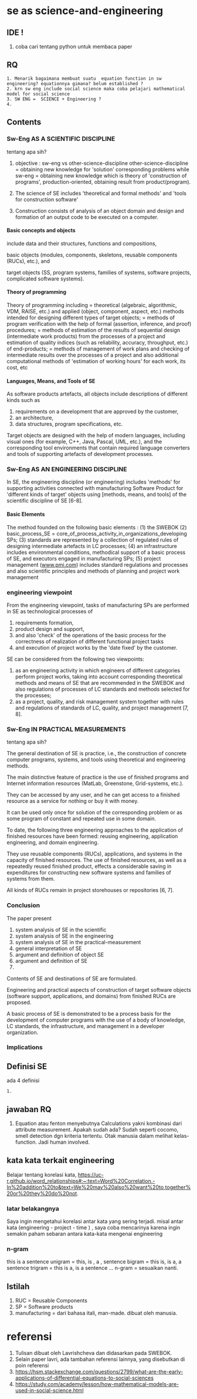 # se as science-and-engineering
## IDE !
1. coba cari tentang python untuk membaca paper

## RQ
~~~
1. Menarik bagaimana membuat suatu  equation function in sw engineering? equationnya gimana? belum established ?
2. krn sw eng include social science maka coba pelajari mathematical model for social science
3. SW ENG =  SCIENCE + Engineering ?
4. 
~~~

## Contents

### Sw-Eng AS A SCIENTIFIC DISCIPLINE
tentang apa sih?
1. objective : sw-eng vs other-science-discipline
other-science-discipline = obtaining new knowledge for 'solution' corresponding problems
while 
sw-eng = obtaining new knowledge which is theory of 'construction of programs', production-oriented, obtaining result from product(program).

2. The science of SE includes 
'theoretical and formal methods' and 
'tools for construction software' 

3. Construction consists of analysis of an object domain and design and formation of an output code to be executed on a computer.

#### Basic concepts and objects

include data and their structures, functions and compositions, 

basic objects (modules, components, skeletons, reusable components (RUCs), etc.), and 

target objects (SS, program systems, families of systems, software projects, complicated software systems).

#### Theory of programming 
Theory of programming  including
= theoretical (algebraic, algorithmic, VDM, RAISE, etc.) and applied (object, component, aspect, etc.) methods intended for designing different types of target objects;
= methods of program verification with the help of formal (assertion, inference, and proof) procedures;
= methods of estimation of the results of sequential design (intermediate work products) from the processes of a project and estimation of quality indices (such as reliability, accuracy, throughput, etc.) of end-products;
= methods of management of work plans and checking of intermediate results over the processes of a project and also additional computational methods of 'estimation of working hours' for each work, its cost, etc

#### Languages, Means, and Tools of SE
As software products artefacts, all objects include descriptions of different kinds such as 
1. requirements on a development that are approved by the customer, 
2. an architecture, 
3. data structures, program specifications, etc.

Target objects are designed with the help of modern languages, including visual ones (for example, C++, Java, Pascal, UML, etc.), and the corresponding tool environments that contain required language converters and tools of supporting artefacts of development processes.

### Sw-Eng AS AN ENGINEERING DISCIPLINE
In SE, the engineering discipline (or engineering) includes 'methods' for supporting activities connected with manufacturing Software Product 
for 
'different kinds of target' objects using 
[methods, means, and tools] of the scientific discipline of SE [6-8].

#### Basic Elements 
The method founded on the following basic elements : 
(1) the SWEBOK
(2) basic_process_SE = core_of_process_activity_in_organizations_developing SPs;
(3) standards are represented by a collection of regulated rules of designing intermediate artefacts in LC processes;
(4) an infrastructure includes environmental conditions, methodical support of a basic process of SE, and executors engaged in manufacturing SPs;
(5) project management (www.pmi.com) includes standard regulations and processes and also scientific principles and methods of planning and project work management

### engineering viewpoint
From the engineering viewpoint, tasks of manufacturing SPs are performed in SE as technological processes of 
1. requirements formation, 
2. product design and support, 
3. and also 'check' of the operations of the basic process for the correctness of realization of different functional project tasks 
4. and execution of project works by the 'date fixed' by the customer.

SE can be considered from the following two viewpoints:
1. as an engineering activity in which engineers of different categories perform project works, taking into account corresponding theoretical methods and means of SE that are recommended in the SWEBOK and also regulations of processes of LC standards and methods selected for the processes;
2. as a project, quality, and risk management system together with rules and regulations of standards of LC, quality, and project management [7, 8].

### Sw-Eng IN PRACTICAL MEASUREMENTS
tentang apa sih?

The general destination of SE is practice, i.e., the construction of concrete computer programs, systems, and tools using theoretical and engineering methods.

The main distinctive feature of practice is the use of finished programs and Internet information resources (MatLab, Greenstone, Grid-systems, etc.). 

They can be accessed by any user, and he can get access to a finished resource as a service for nothing or buy it with money.

It can be used only once for solution of the corresponding problem or as some program of constant and repeated use in some domain. 

To date, the following three engineering approaches to the application of finished resources have been formed: reusing engineering, application engineering, and domain engineering.

They use reusable components (RUCs), applications, and systems in the capacity of finished resources. The use of finished resources, as well as a repeatedly reused finished product, effects a considerable saving in expenditures for constructing new software systems and families of systems from them. 

All kinds of RUCs remain in project storehouses or repositories [6, 7].

### Conclusion 
The paper present 
1. system analysis of SE in the scientific
2. system analysis of SE in the engineering
3. system analysis of SE in the practical-measurement
4. general interpretation of SE
5. argument and definition of object SE
6. argument and definition of SE
7. 

Contents of SE and destinations of SE are formulated. 

Engineering and practical aspects of construction of target software objects (software support, applications, and domains) from finished RUCs are proposed. 

A basic process of SE is demonstrated to be a process basis for the development of computer programs with the use of a body of knowledge, LC standards, the infrastructure, and management in a developer organization.

### Implications 


## Definisi SE
ada 4 definisi
~~~
1. 
~~~
## jawaban RQ
1. Equation atau fenton menyebutnya Calculations yakni kombinasi dari attribute measurement.
Apakah sudah ada?
Sudah seperti cocomo, smell detection dgn kriteria tertentu.
Otak manusia dalam melihat kelas-function.
Jadi human involved.

## kata kata terkait engineering
Belajar tentang korelasi kata, https://uc-r.github.io/word_relationships#:~:text=Word%20Correlation,-In%20addition%20to&text=We%20may%20also%20want%20to,together%20or%20they%20do%20not.  

### latar belakangnya
Saya ingin mengetahui korelasi antar kata yang sering terjadi. misal antar kata (engineering - project - time ) , saya coba mencarinya karena ingin semakin paham sebaran antara kata-kata mengenai engineering

### n-gram
this is a sentence
unigram = this, is , a , sentence
bigram = this is, is a, a sentence
trigram = this is a, is a sentence
...
n-gram = sesuaikan nanti.


## Istilah
1. RUC = Reusable Components 
2. SP = Software products
3. manufacturing = dari bahasa itali, man-made. dibuat oleh manusia.


# referensi
1. Tulisan dibuat oleh Lavrishcheva dan didasarkan pada SWEBOK. 
2. Selain paper lavri, ada tambahan referensi lainnya, yang disebutkan di poin referensi
3. https://hsm.stackexchange.com/questions/2799/what-are-the-early-applications-of-differential-equations-to-social-sciences
4. https://study.com/academy/lesson/how-mathematical-models-are-used-in-social-science.html
